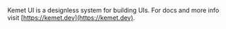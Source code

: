 Kemet UI is a designless system for building UIs. For docs and more info visit [https://kemet.dev](https://kemet.dev).
